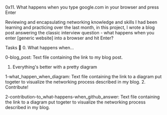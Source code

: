 0x11. What happens when you type google.com in your browser and press Enter

Reviewing and encapsulating networking knowledge and skills I had been learning and practicing over the last month, in this project, I wrote a blog post answering the classic interview question - what happens when you enter [generic website] into a browser and hit Enter?

Tasks 📃
0. What happens when...

0-blog_post: Text file containing the link to my blog post.
1. Everything's better with a pretty diagram

1-what_happen_when_diagram: Text file containing the link to a diagram put togeter to visualize the networking process described in my blog.
2. Contribute!

2-contribution-to_what-happens-when_github_answer: Text file containing the link to a diagram put togeter to visualize the networking process described in my blog.
